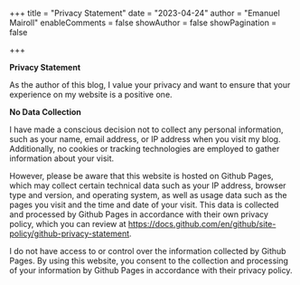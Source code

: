 +++
title = "Privacy Statement"
date = "2023-04-24"
author = "Emanuel Mairoll"
enableComments = false
showAuthor = false
showPagination = false

+++

**Privacy Statement**

As the author of this blog, I value your privacy and want to ensure that your experience on my website is a positive one.

**No Data Collection**

I have made a conscious decision not to collect any personal information, such as your name, email address, or IP address when you visit my blog. Additionally, no cookies or tracking technologies are employed to gather information about your visit.

However, please be aware that this website is hosted on Github Pages, which may collect certain technical data such as your IP address, browser type and version, and operating system, as well as usage data such as the pages you visit and the time and date of your visit. This data is collected and processed by Github Pages in accordance with their own privacy policy, which you can review at https://docs.github.com/en/github/site-policy/github-privacy-statement.

I do not have access to or control over the information collected by Github Pages. By using this website, you consent to the collection and processing of your information by Github Pages in accordance with their privacy policy.

